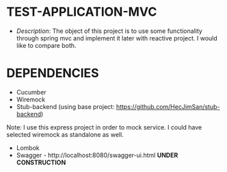 TEST-APPLICATION-MVC
===================
* _Description_: The object of this project is to use some functionality through spring mvc and implement it later with reactive project. I would like to compare both.

DEPENDENCIES
===========
- Cucumber
- Wiremock
- Stub-backend (using base project: https://github.com/HecJimSan/stub-backend)

Note: I use this express project in order to mock service. I could have selected wiremock as standalone as well.

- Lombok
- Swagger - http://localhost:8080/swagger-ui.html
****UNDER CONSTRUCTION****